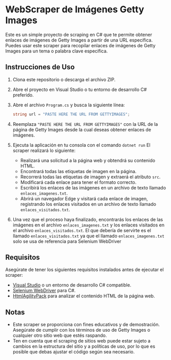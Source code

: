 # WebScraper de Imágenes Getty Images

Este es un simple proyecto de scraping en C# que te permite obtener enlaces de imágenes de Getty Images a partir de una URL específica. Puedes usar este scraper para recopilar enlaces de imágenes de Getty Images para un tema o palabra clave específica.

## Instrucciones de Uso

1. Clona este repositorio o descarga el archivo ZIP.

2. Abre el proyecto en Visual Studio o tu entorno de desarrollo C# preferido.

3. Abre el archivo `Program.cs` y busca la siguiente línea:

   ```csharp
   string url = "PASTE HERE THE URL FROM GETTYIMAGES";
   ```

4. Reemplaza `"PASTE HERE THE URL FROM GETTYIMAGES"` con la URL de la página de Getty Images desde la cual deseas obtener enlaces de imágenes.

5. Ejecuta la aplicación en tu consola con el comando `dotnet run`
   El scraper realizará lo siguiente:

   - Realizará una solicitud a la página web y obtendrá su contenido HTML.
   - Encontrará todas las etiquetas de imagen en la página.
   - Recorrerá todas las etiquetas de imagen y extraerá el atributo `src`.
   - Modificará cada enlace para tener el formato correcto.
   - Escribirá los enlaces de las imágenes en un archivo de texto llamado `enlaces_imagenes.txt`.
   - Abrirá un navegador Edge y visitará cada enlace de imagen, registrando los enlaces visitados en un archivo de texto llamado `enlaces_visitados.txt`.

7. Una vez que el proceso haya finalizado, encontrarás los enlaces de las imágenes en el archivo `enlaces_imagenes.txt` y los enlaces visitados en el archivo `enlaces_visitados.txt`. El que debería de servirte es el llamado `enlaces_visitados.txt` ya que el llamado `enlaces_imagenes.txt` solo se usa de referencia para Selenium WebDriver

## Requisitos

Asegúrate de tener los siguientes requisitos instalados antes de ejecutar el scraper:

- [Visual Studio](https://visualstudio.microsoft.com/) o un entorno de desarrollo C# compatible.
- [Selenium WebDriver](https://www.selenium.dev/documentation/en/webdriver) para C#.
- [HtmlAgilityPack](https://html-agility-pack.net/) para analizar el contenido HTML de la página web.

## Notas

- Este scraper se proporciona con fines educativos y de demostración. Asegúrate de cumplir con los términos de uso de Getty Images o cualquier otro sitio web que estés raspando.
- Ten en cuenta que el scraping de sitios web puede estar sujeto a cambios en la estructura del sitio y a políticas de uso, por lo que es posible que debas ajustar el código según sea necesario.

